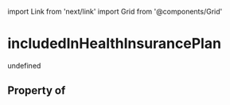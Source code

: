 import Link from 'next/link'
import Grid from '@components/Grid'

# includedInHealthInsurancePlan

undefined

## Property of




